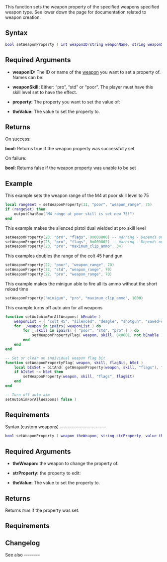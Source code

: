 <section name="setWeaponProperty" class="server" show="true">
This function sets the weapon property of the specified weapons specified weapon type. See lower down the page for documentation related to weapon creation.

Syntax
------

``` lua
bool setWeaponProperty ( int weaponID/string weaponName, string weaponSkill, string property, int/float theValue )
```

Required Arguments
------------------

-   **weaponID:** The ID or name of the [weapon](/docs/weapons.md "wikilink") you want to set a property of. Names can be:

-   **weaponSkill:** Either: “pro”, “std” or “poor”. The player must have this skill level set to have the effect.
-   **property:** The property you want to set the value of:

-   **theValue:** The value to set the property to.

Returns
-------

On success:

**bool:** Returns true if the weapon property was successfully set

On failure:

**bool:** Returns false if the weapon property was unable to be set

Example
-------

This example sets the weapon range of the M4 at poor skill level to 75

``` lua
local rangeSet = setWeaponProperty(31, "poor", "weapon_range", 75)
if (rangeSet) then
    outputChatBox("M4 range at poor skill is set now 75!")
end
```

This example makes the silenced pistol dual wielded at pro skill level

``` lua
setWeaponProperty(23, "pro", "flags", 0x000800) -- Warning - Depends on the current flag setting
setWeaponProperty(23, "pro", "flags", 0x000002) -- Warning - Depends on the current flag setting
setWeaponProperty(23, "pro", "maximum_clip_ammo", 34)
```

This examples doubles the range of the colt 45 hand gun

``` lua
setWeaponProperty(22, "poor", "weapon_range", 70)
setWeaponProperty(22, "std", "weapon_range", 70)
setWeaponProperty(22, "pro", "weapon_range", 70)
```

This example makes the minigun able to fire all its ammo without the short reload time

``` lua
setWeaponProperty("minigun", "pro", "maximum_clip_ammo", 1000)
```

This example turns off auto aim for all weapons

``` lua
function setAutoAimForAllWeapons( bEnable )
    weaponList = { "colt 45", "silenced", "deagle", "shotgun", "sawed-off", "combat shotgun", "uzi", "mp5", "ak-47", "m4", "tec-9", "rifle", "sniper", "minigun" }
    for _,weapon in ipairs( weaponList ) do
        for _,skill in ipairs( { "poor", "std", "pro" } ) do
            setWeaponPropertyFlag( weapon, skill, 0x0001, not bEnable )
        end
    end
end

-- Set or clear an individual weapon flag bit
function setWeaponPropertyFlag( weapon, skill, flagBit, bSet )
    local bIsSet = bitAnd( getWeaponProperty(weapon, skill, "flags"), flagBit ) ~= 0
    if bIsSet ~= bSet then
        setWeaponProperty(weapon, skill, "flags", flagBit)
    end
end

-- Turn off auto aim
setAutoAimForAllWeapons( false )
```

Requirements
------------

</section>
<section name="setWeaponProperty" class="client" show="true">
Syntax (custom weapons)
-----------------------

``` lua
bool setWeaponProperty ( weapon theWeapon, string strProperty, value theValue )
```

Required Arguments
------------------

-   **theWeapon:** the weapon to change the property of.
-   **strProperty:** the property to edit:

-   **theValue:** The value to set the property to.

Returns
-------

Returns *true* if the property was set.

Requirements
------------

Changelog
---------

</section>
See also
--------

